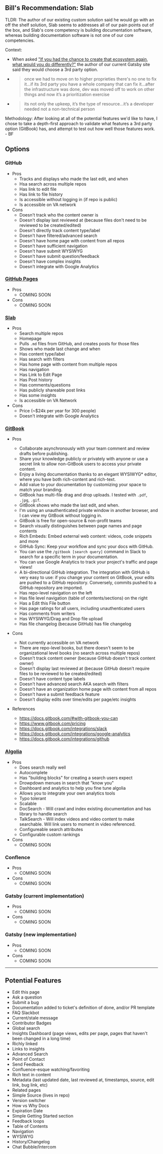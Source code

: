 ## Bill's Recommendation: Slab

TLDR: The author of our existing custom solution said he would go with an off the shelf solution, Slab seems to addresses all of our pain points out of the box, and Slab's core competency is building documentation software, whereas building documentation software is not one of our core competencies. 

Context: 
* When asked ["If you had the chance to create that ecosystem again, what would you do differently?"](https://github.com/department-of-veterans-affairs/va.gov-team/blob/master/products/platform/documentation-site/research/discovery-sprint-12-2019/interview-notes.md#if-you-had-the-chance-to-create-that-ecosystem-again-what-would-you-do-differently-1) the author of our current Gatsby site said they would choose a 3rd party option. 
* >once we had to move on to higher proprieties there's no one to fix it…if its 3rd party you have a whole company that can fix it…after the infrastructure was done, dev was moved off to work on other things and now it’s a prioritization exercise
* >its not only the upkeep, it’s the type of resource…it’s a developer needed not a non-technical person

Methodology: After looking at all of the potential features we'd like to have, I chose to take a depth-first approach to validate what features a 3rd party option (GitBook) has, and attempt to test out how well those features work. - BF

## Options
### GitHub
 * Pros
   * Tracks and displays who made the last edit, and when
   * Hsa search across multiple repos
   * Has link to edit file
   * Has link to file history
   * Is accessible without logging in (if repo is public)
   * Is accessible on VA network
 * Cons
   * Doesn't track who the content owner is
   * Doesn't display last reviewed at (because files don't need to be reviewed to be created/edited)
   * Doesn't directly track content type/label
   * Doesn't have filtered/advanced search
   * Doesn't have home page with content from all repos
   * Doesn't have sufficient navigation
   * Doesn't have submit WYSIWYG
   * Doesn't have submit question/feedback
   * Doesn't have complex insights
   * Doesn't integrate with Google Analytics

### [GitHub Pages](https://pages.github.com/)
 * Pros
   * COMING SOON
 * Cons
   * COMING SOON
   
### [Slab](http://slab.com/)
 * Pros
   * Search multiple repos
   * Homepage
   * Pulls `.md` files from GitHub, and creates posts for those files
   * Shows who made last change and when
   * Has content type/label
   * Has search with filters
   * Has home page with content from multiple repos
   * Has navigation
   * Has Link to Edit Page
   * Has Post history
   * Has comments/questions
   * Has publicly shareable post links
   * Has some insights
   * Is accessible on VA Network
 * Cons
   * Price (~$24k per year for 300 people)
   * Doesn't integrate with Google Analytics

### [GitBook](https://www.gitbook.com/)
 * Pros
   * Collaborate asynchronously with your team comment and review drafts before publishing.
   * Share your knowledge publicly or privately with anyone or use a secret link to allow non-GitBook users to access your private content.
   * Enjoy a living documentation thanks to an elegant WYSIWYG* editor, where you have both rich-content and rich-text.
   * Add value to your documentation by customizing your space to match your branding.
   * GitBook has multi-file drag and drop uploads. I tested with `.pdf`, `.jpg`, `.gif`.
   * GitBook shows who made the last edit, and when.
   * I'm using an unauthenticated private window in another browser, and I can view my GitBook without logging in.
   * GitBook is free for open-source & non-profit teams
   * Search visually distinguishes between page names and page contents
   * Rich Embeds: Embed external web content: videos, code snippets and more
   * GitHub Sync: Keep your workflow and sync your docs with GitHub.
   * You can use the `/gitbook [search query]` command in Slack to search for a specific term in your documentation.
   * You can use Google Analytics to track your project's traffic and page views!
   * A bi-directional GitHub integration. The integration with GitHub is very easy to use: if you change your content on GitBook, your edits are pushed to a GitHub repository. Conversely, commits pushed to a GitHub repository are imported.
   * Has repo-level navigation on the left
   * Has file level navigation (table of contents/sections) on the right
   * Has a Edit this File button
   * Has page ratings for all users, including unauthenticated users
   * Has comments from writers
   * Has WYSIWYG/Drag and Drop file upload
   * Has file changelog (because GitHub) has file changelog
 * Cons
   * Not currently accessible on VA network
   * There are repo-level books, but there doesn't seem to be organizational level books (no search across multiple repos)
   * Doesn't track content owner (because GitHub doesn't track content owner)
   * Doesn't display last reviewed at (because GitHub doesn't require files to be reviewed to be created/edited)
   * Doesn't have content type labels
   * Doesn't have advanced search AKA search with filters
   * Doesn't have an organization home page with content from all repos
   * Doesn't have a submit feedback feature
   * Doesn't display edits over time/edits per page/etc insights

 * References
   * https://docs.gitbook.com/#with-gitbook-you-can
   * https://www.gitbook.com/pricing
   * https://docs.gitbook.com/integrations/slack
   * https://docs.gitbook.com/integrations/google-analytics
   * https://docs.gitbook.com/integrations/github

### [Algolia](https://www.algolia.com/)
 * Pros
   * Does search really well
   * Autocomplete 
   * Has "building blocks" for creating a search users expect
   * Drowpdown menues in search that "know you"
   * Dashboard and analytics to help you fine tune algolia
   * Allows you to integrate your own analytics tools
   * Typo tolerant
   * Scalable
   * DocSearch - Will crawl and index existing documentation and has library to handle search
   * TalkSearch - Will index videos and video content to make searchable. Will link users to moment in video referenced.
   * Configureable search attributes
   * Configurable custom rankings
 * Cons
   * COMING SOON

### Conflence
 * Pros
   * COMING SOON
 * Cons
   * COMING SOON

### Gatsby (current implementation)
 * Pros
   * COMING SOON
 * Cons
   * COMING SOON

### Gatsby (new implementation)
 * Pros
   * COMING SOON
 * Cons
   * COMING SOON

___

## Potential Features
* Edit this page
* Ask a question
* Submit a bug
* Documentation added to ticket's definition of done, and/or PR template
* FAQ Slackbot
* Current/stale message
* Contributor Badges
* Global search
* Insights Dashboard (page views, edits per page, pages that haven't been changed in a long time)
* Richly linked
* Links to insights
* Advanced Search
* Point of Contact
* Send Feedback
* Confluence-esque watching/favoriting
* Rich text in content
* Metadata (last updated date, last reviewed at, timestamps, source, edit link, bug link, etc)
* Related pages
* Simple Source (lives in repo)
* Version switcher
* How vs Why Docs
* Expiration Date
* Simple Getting Started section
* Feedback loops
* Table of Contents
* Navigation
* WYSIWYG
* History/Changelog
* Chat Bubble/Intercom
